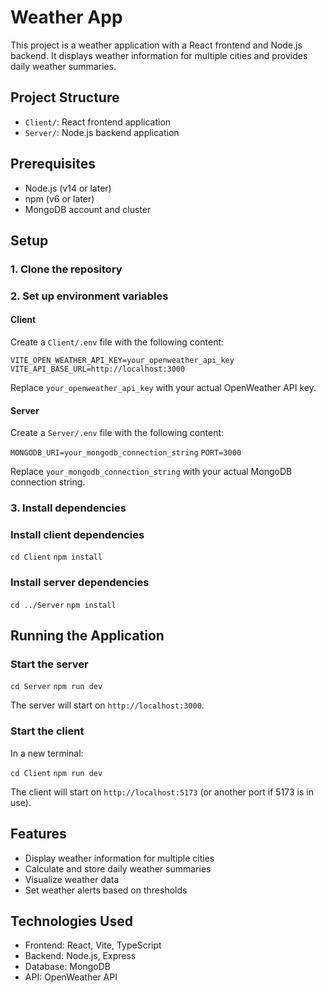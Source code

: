 # Weather App

This project is a weather application with a React frontend and Node.js backend. It displays weather information for multiple cities and provides daily weather summaries.

## Project Structure

- `Client/`: React frontend application
- `Server/`: Node.js backend application

## Prerequisites

- Node.js (v14 or later)
- npm (v6 or later)
- MongoDB account and cluster

## Setup

### 1. Clone the repository


### 2. Set up environment variables

#### Client

Create a `Client/.env` file with the following content:

`VITE_OPEN_WEATHER_API_KEY=your_openweather_api_key`
`VITE_API_BASE_URL=http://localhost:3000`


Replace `your_openweather_api_key` with your actual OpenWeather API key.

#### Server

Create a `Server/.env` file with the following content:

`MONGODB_URI=your_mongodb_connection_string`
`PORT=3000`


Replace `your_mongodb_connection_string` with your actual MongoDB connection string.

### 3. Install dependencies

### Install client dependencies
`cd Client`
`npm install`
### Install server dependencies
`cd ../Server`
`npm install`


## Running the Application

### Start the server
`cd Server`
`npm run dev`


The server will start on `http://localhost:3000`.

### Start the client

In a new terminal:

`cd Client`
`npm run dev`


The client will start on `http://localhost:5173` (or another port if 5173 is in use).

## Features

- Display weather information for multiple cities
- Calculate and store daily weather summaries
- Visualize weather data
- Set weather alerts based on thresholds

## Technologies Used

- Frontend: React, Vite, TypeScript
- Backend: Node.js, Express
- Database: MongoDB
- API: OpenWeather API
